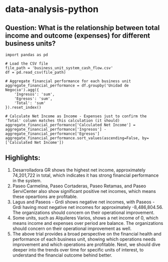 # data-analysis-python
## Question: What is the relationship between total income and outcome (expenses) for different business units?
```
import pandas as pd

# Load the CSV file
file_path = 'business_unit_system_cash_flow.csv'
df = pd.read_csv(file_path)

# Aggregate financial performance for each business unit
aggregate_financial_performance = df.groupby('Unidad de Negocio').agg({
    'Ingresos': 'sum',
    'Egresos': 'sum',
    'Total': 'sum'
}).reset_index()

# Calculate Net Income as Income - Expenses just to confirm the 'Total' column matches this calculation (it should)
aggregate_financial_performance['Calculated Net Income'] = aggregate_financial_performance['Ingresos'] - aggregate_financial_performance['Egresos']
aggregate_financial_performance.sort_values(ascending=False, by=['Calculated Net Income'])
```
## Highlights:
1) Desarrolladora GR shows the highest net income, approximately 74,201,722 in total, which indicates it has strong financial performance in the system.
2) Paseo Carmelina, Paseo Cortaderas, Paseo Retamas, and Paseo ServiCenter also show significant positive net incomes, which means these opeartions are profitable.
3) Lagus and Paseos - Grdi shows negative net incomes, with Paseos - Grdi having most negative net incomes for approximately -8,486,804.56. The organizations should concern on their operational improvement.
4) Some units, such as Alquileres Varios, shows a net income of 0, which means income and expenses over period are balance. The organizations should concern on their operational improvement as well.
5) The above trial provides a broad perspective on the financial health and performance of each business unit, showing which operations needs improvement and which operations are profitable. Next, we should dive deeper into the trends over time for specific units of interest, to understand the financial outcome behind better.





